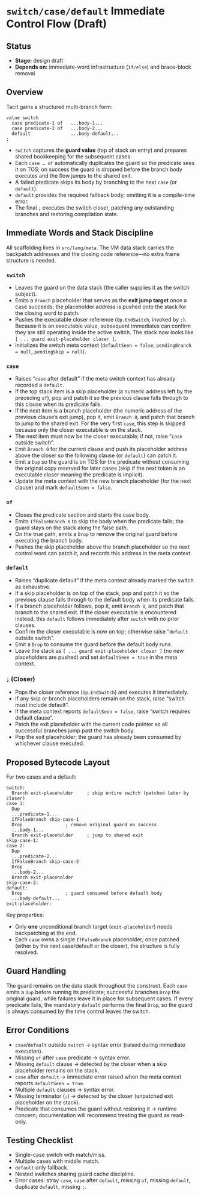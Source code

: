 # `switch/case/default` Immediate Control Flow (Draft)

## Status
- **Stage:** design draft
- **Depends on:** immediate-word infrastructure (`if/else`) and brace-block removal

## Overview
Tacit gains a structured multi-branch form:

```
value switch
  case predicate-1 of   ...body-1...
  case predicate-2 of   ...body-2...
  default               ...body-default...
;
```

- `switch` captures the **guard value** (top of stack on entry) and prepares shared bookkeeping for the subsequent cases.
- Each `case … of` automatically duplicates the guard so the predicate sees it on TOS; on success the guard is dropped before the branch body executes and the flow jumps to the shared exit.
- A failed predicate skips its body by branching to the next `case` (or `default`).
- `default` provides the required fallback body; omitting it is a compile-time error.
- The final `;` executes the switch closer, patching any outstanding branches and restoring compilation state.

## Immediate Words and Stack Discipline
All scaffolding lives in `src/lang/meta`. The VM data stack carries the backpatch addresses and the closing code reference—no extra frame structure is needed.

### `switch`
- Leaves the guard on the data stack (the caller supplies it as the switch subject).
- Emits a `Branch` placeholder that serves as the **exit jump target** once a case succeeds; the placeholder address is pushed onto the stack for the closing word to patch.
- Pushes the executable closer reference (`Op.EndSwitch`, invoked by `;`). Because it is an executable value, subsequent immediates can confirm they are still operating inside the active switch. The stack now looks like `[ ... guard exit-placeholder closer ]`.
- Initializes the switch meta context (`defaultSeen = false`, `pendingBranch = null`, `pendingSkip = null`).

### `case`
- Raises “`case` after default” if the meta switch context has already recorded a `default`.
- If the top stack item is a skip placeholder (a numeric address left by the preceding `of`), pop and patch it so the previous clause falls through to this clause when its predicate fails.
- If the next item is a branch placeholder (the numeric address of the previous clause’s exit jump), pop it, emit `Branch 0`, and patch that branch to jump to the shared exit. For the very first `case`, this step is skipped because only the closer executable is on the stack.
- The next item must now be the closer executable; if not, raise “`case` outside switch”.
- Emit `Branch 0` for the current clause and push its placeholder address above the closer so the following clause (or `default`) can patch it.
- Emit a `Dup` so the guard is on TOS for the predicate without consuming the original copy reserved for later cases (skip if the next token is an executable closer meaning the predicate is implicit).
- Update the meta context with the new branch placeholder (for the next clause) and mark `defaultSeen = false`.

### `of`
- Closes the predicate section and starts the case body.
- Emits `IfFalseBranch 0` to skip the body when the predicate fails; the guard stays on the stack along the false path.
- On the true path, emits a `Drop` to remove the original guard before executing the branch body.
- Pushes the skip placeholder above the branch placeholder so the next control word can patch it, and records this address in the meta context.

### `default`
- Raises “duplicate default” if the meta context already marked the switch as exhaustive.
- If a skip placeholder is on top of the stack, pop and patch it so the previous clause falls through to the default body when its predicate fails.
- If a branch placeholder follows, pop it, emit `Branch 0`, and patch that branch to the shared exit. If the closer executable is encountered instead, this `default` follows immediately after `switch` with no prior clauses.
- Confirm the closer executable is now on top; otherwise raise “`default` outside switch”.
- Emit a `Drop` to consume the guard before the default body runs.
- Leave the stack as `[ ... guard exit-placeholder closer ]` (no new placeholders are pushed) and set `defaultSeen = true` in the meta context.

### `;` (Closer)
- Pops the closer reference (`Op.EndSwitch`) and executes it immediately.
- If any skip or branch placeholders remain on the stack, raise “switch must include default”.
- If the meta context reports `defaultSeen = false`, raise “switch requires default clause”.
- Patch the exit placeholder with the current code pointer so all successful branches jump past the switch body.
- Pop the exit placeholder; the guard has already been consumed by whichever clause executed.

## Proposed Bytecode Layout
For two cases and a default:

```
switch:
  Branch exit-placeholder     ; skip entire switch (patched later by closer)
case 1:
  Dup
  ...predicate-1...
  IfFalseBranch skip-case-1
  Drop                ; remove original guard on success
  ...body-1...
  Branch exit-placeholder     ; jump to shared exit
skip-case-1:
case 2:
  Dup
  ...predicate-2...
  IfFalseBranch skip-case-2
  Drop
  ...body-2...
  Branch exit-placeholder
skip-case-2:
default:
  Drop                ; guard consumed before default body
  ...body-default...
exit-placeholder:
```

Key properties:
- Only **one** unconditional branch target (`exit-placeholder`) needs backpatching at the end.
- Each `case` owns a single `IfFalseBranch` placeholder; once patched (either by the next case/default or the closer), the structure is fully resolved.

## Guard Handling
The guard remains on the data stack throughout the construct. Each `case` emits a `Dup` before running its predicate; successful branches `Drop` the original guard, while failures leave it in place for subsequent cases. If every predicate fails, the mandatory `default` performs the final `Drop`, so the guard is always consumed by the time control leaves the switch.

## Error Conditions
- `case`/`default` outside `switch` → syntax error (raised during immediate execution).
- Missing `of` after `case` predicate → syntax error.
- Missing `default` clause → detected by the closer when a skip placeholder remains on the stack.
- `case` after `default` → immediate error raised when the meta context reports `defaultSeen = true`.
- Multiple `default` clauses → syntax error.
- Missing terminator (`;`) → detected by the closer (unpatched exit placeholder on the stack).
- Predicate that consumes the guard without restoring it → runtime concern; documentation will recommend treating the guard as read-only.

## Testing Checklist
- Single-case switch with match/miss.
- Multiple cases with middle match.
- `default` only fallback.
- Nested switches sharing guard cache discipline.
- Error cases: stray `case`, `case` after `default`, missing `of`, missing `default`, duplicate `default`, missing `;`.
